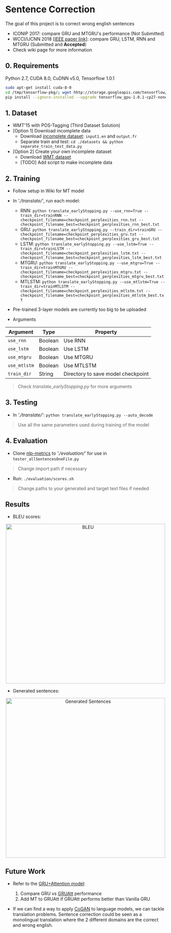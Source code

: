 # Sentence Correction
The goal of this project is to correct wrong english sentences

* ICONIP 2017: compare GRU and MTGRU's performance (Not Submitted)
* WCCI/IJCNN 2018 [[IEEE paper link](https://ieeexplore.ieee.org/abstract/document/8489499)]: compare GRU, LSTM, RNN and MTGRU (Submitted and **Accepted**)
* Check wiki page for more information

## 0. Requirements
Python 2.7, CUDA 8.0, CuDNN v5.0, Tensorflow 1.0.1
```bash
sudo apt-get install cuda-8-0
cd /tmp/tensorflow-pkg/; wget hhtp://storage.googleapis.com/tensorflow/linux/gpu/tensorflow_gpu-1.0.1-cp27-none-linux_x86_64.whl
pip install --ignore-installed --upgrade tensorflow_gpu-1.0.1-cp27-none-linux_x86_64.whl
```

## 1. Dataset
* WMT'15 with POS-Tagging (Third Dataset Solution)
* [Option 1] Download incomplete data
    * Download [incomplete dataset](https://1drv.ms/f/s!Ai9Q4WIAUMvPhFhm_AHR9kMe21lpvv): `input1.en` and `output.fr`
    * Separate train and test: `cd ./datasets && python separate_train_test_data.py`
* [Option 2] Create your own incomplete dataset
    * Download [WMT dataset](http://www.statmt.org/wmt10/training-giga-fren.tar)
    * [TODO] Add script to make incomplete data

## 2. Training
* Follow setup in Wiki for MT model
* In *'./translate/'*, run each model:
    * RNN: `python translate_earlyStopping.py --use_rnn=True --train_dir=trainRNN --checkpoint_filename=checkpoint_perplexities_rnn.txt --checkpoint_filename_best=checkpoint_perplexities_rnn_best.txt`
    * GRU: `python translate_earlyStopping.py --train_dir=trainGRU --checkpoint_filename=checkpoint_perplexities_gru.txt --checkpoint_filename_best=checkpoint_perplexities_gru_best.txt`
    * LSTM: `python translate_earlyStopping.py --use_lstm=True --train_dir=trainLSTM --checkpoint_filename=checkpoint_perplexities_lstm.txt --checkpoint_filename_best=checkpoint_perplexities_lstm_best.txt`
    * MTGRU: `python translate_earlyStopping.py --use_mtgru=True --train_dir=trainMTGRU --checkpoint_filename=checkpoint_perplexities_mtgru.txt --checkpoint_filename_best=checkpoint_perplexities_mtgru_best.txt`
    * MTLSTM: `python translate_earlyStopping.py --use_mtlstm=True --train_dir=trainMTLSTM --checkpoint_filename=checkpoint_perplexities_mtlstm.txt --checkpoint_filename_best=checkpoint_perplexities_mtlstm_best.txt`

* Pre-trained 3-layer models are currently too big to be uploaded   

* Arguments

| Argument     | Type    | Property                           |
| ------------ | ------- | ---------------------------------- |
| `use_rnn`    | Boolean | Use RNN                            |
| `use_lstm`   | Boolean | Use LSTM                           |
| `use_mtgru`  | Boolean | Use MTGRU                          |
| `use_mtlstm` | Boolean | Use MTLSTM                         |
| `train_dir`  | String  | Directory to save model checkpoint |
> Check *translate_earlyStopping.py* for more arguments

## 3. Testing
* In *'./translate/'*:
    `python translate_earlyStopping.py --auto_decode`
> Use all the same parameters used during training of the model

## 4. Evaluation
* Clone [nlp-metrics](https://github.com/harpribot/nlp-metrics) to *'./evaluation/'* for use in `tester_allSentencesOneFile.py`
> Change import path if necessary

* Run: `./evaluation/scores.sh`
> Change paths to your generated and target text files if needed

## Results
* BLEU scores:
<p align="center">
<img src="https://github.com/gcunhase/SentenceCorrection-WCCI2018/blob/master/notes/imgs/3layer_models_bleu.png" width="500" alt="BLEU">
</p>

* Generated sentences: 
<p align="center">
<img src="https://github.com/gcunhase/SentenceCorrection-WCCI2018/blob/master/notes/imgs/3layer_models_sentences.png" width="500" alt="Generated Sentences">
</p>

## Future Work
* Refer to the [GRU+Attention model](https://github.com/gcunhase/PaperNotes/blob/master/notes/gruatt.md):
   1. Compare GRU vs [GRUAtt](https://github.com/DeepLearnXMU/CAEncoder-NMT) performance
   2. Add MT to GRUAtt if GRUAtt performs better than Vanilla GRU

* If we can find a way to apply [CoGAN](https://github.com/gcunhase/PaperNotes/edit/master/notes/cogan.md) to language models, we can tackle translation problems. Sentence correction could be seen as a monolingual translation where the 2 different domains are the correct and wrong english.

